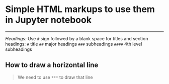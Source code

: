 # Simple HTML markups to use them in Jupyter notebook
***

*Headings:* Use `#` sign followed by a blank space for titles and section headings:
`#` title
`##` major headings
`###` subheadings
`####` 4th level subheadings

## How to draw a horizontal line

> We need to use `***` to draw that line
